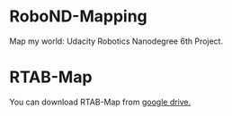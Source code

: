 # RoboND-Mapping
Map my world: Udacity Robotics Nanodegree 6th Project.
# RTAB-Map
You can download RTAB-Map from [google drive.](https://drive.google.com/open?id=1sP_PTsRJwsY-P_j76hmPddYXmyS2c70R)